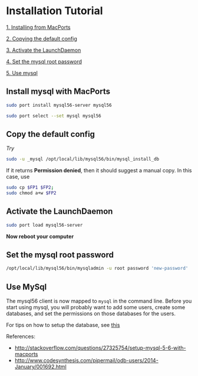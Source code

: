 # Installation Tutorial

[1. Installing from MacPorts](#install-mysql-with-macports)

[2. Copying the default config](#copy-the-default-config)

[3. Activate the LaunchDaemon](#activate-the-launchdaemon)

[4. Set the mysql root password](#set-the-mysql-root-password)

[5. Use mysql](#use-mysql)




## Install mysql with MacPorts

```bash
sudo port install mysql56-server mysql56
```

```bash
sudo port select --set mysql mysql56
```

## Copy the default config

*Try*
```bash
sudo -u _mysql /opt/local/lib/mysql56/bin/mysql_install_db
```
If it returns **Permission denied**, then it should suggest a manual copy.
In this case, use
```bash
sudo cp $FP1 $FP2;
sudo chmod a+w $FP2
```

## Activate the LaunchDaemon
```bash
sudo port load mysql56-server
```

**Now reboot your computer**

## Set the mysql root password

```bash
/opt/local/lib/mysql56/bin/mysqladmin -u root password 'new-password'
```

## Use MySql

The mysql56 client is now mapped to `mysql` in the command line. 
Before you start using mysql, you will probably want to add some users, create some databases, and set the permissions on those databases for the users.

For tips on how to setup the database, see [this](http://www.codesynthesis.com/pipermail/odb-users/2014-January/001692.html)

References:
- http://stackoverflow.com/questions/27325754/setup-mysql-5-6-with-macports
- http://www.codesynthesis.com/pipermail/odb-users/2014-January/001692.html


